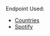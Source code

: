 Endpoint Used: 
- [Countries](https://restcountries.com/#api-endpoints-v3-name)
- [Spotify](https://developer.spotify.com/documentation/web-api/reference/#/)
